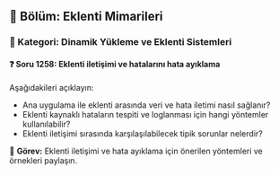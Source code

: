 ## 📘 Bölüm: Eklenti Mimarileri  
### 🔹 Kategori: Dinamik Yükleme ve Eklenti Sistemleri  
#### ❓ Soru 1258: Eklenti iletişimi ve hatalarını hata ayıklama

Aşağıdakileri açıklayın:

- Ana uygulama ile eklenti arasında veri ve hata iletimi nasıl sağlanır?
- Eklenti kaynaklı hataların tespiti ve loglanması için hangi yöntemler kullanılabilir?
- Eklenti iletişimi sırasında karşılaşılabilecek tipik sorunlar nelerdir?

🔧 **Görev:** Eklenti iletişimi ve hata ayıklama için önerilen yöntemleri ve örnekleri paylaşın.

